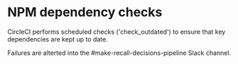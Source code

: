 # NPM dependency checks

CircleCI performs scheduled checks ('check_outdated') to ensure that key dependencies are kept up to date.

Failures are alterted into the #make-recall-decisions-pipeline Slack channel.